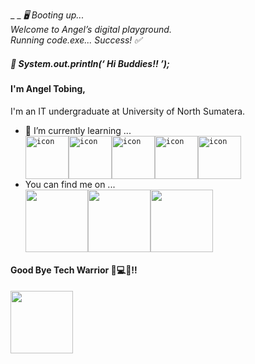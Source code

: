  _ _ _🖥️ Booting up..._ <br>
_Welcome to Angel’s digital playground._ <br>
_Running code.exe... Success! ✅_
##### 🚀 System.out.println(‘ Hi Buddies!! ’);
#### I'm Angel Tobing,
I'm an IT undergraduate at University of North Sumatera.
<br>
- 🌱 I’m currently learning ...<br>
<code><div style="display: flex; align-items: flex-start;"><img src="https://techstack-generator.vercel.app/cpp-icon.svg" alt="icon" width="69" height="69" /><img src="https://techstack-generator.vercel.app/python-icon.svg" alt="icon" width="69" height="69" /><img src="https://techstack-generator.vercel.app/mysql-icon.svg" alt="icon" width="69" height="69" /><img src="https://techstack-generator.vercel.app/java-icon.svg" alt="icon" width="69" height="69" /><img src="https://techstack-generator.vercel.app/js-icon.svg" alt="icon" width="69" height="69" /></div></code>
- You can find me on ...<br>
<code><div><a href="https://www.instagram.com/angelvtbg?igsh=ZmszNG40b2M1bHM3&utm_source=qr"><img src="https://user-images.githubusercontent.com/74038190/235294013-a33e5c43-a01c-43f6-b44d-a406d8b4ab75.gif" width="100"></a><a href="https://x.com/hcskyla?s=21"><img src="https://user-images.githubusercontent.com/74038190/235294011-b8074c31-9097-4a65-a594-4151b58743a8.gif" width="100"></a><a href="https://discord.gg/rF7fHXsr"><img src="https://user-images.githubusercontent.com/74038190/235294015-47144047-25ab-417c-af1b-6746820a20ff.gif" width="100"></a></div></code>
#### Good Bye Tech Warrior 🦾💻✨‼️
<div><img src="https://user-images.githubusercontent.com/74038190/226127923-0e8b7792-7b3c-462b-951b-63c96ba1a5af.gif" width="100"></div>
